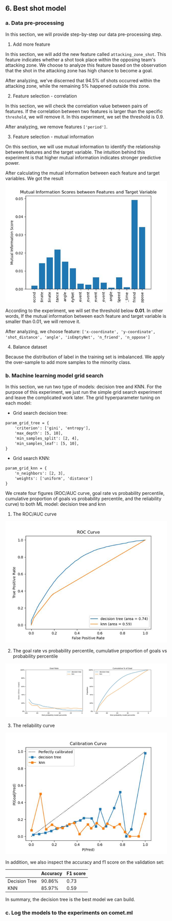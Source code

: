 ## 6. Best shot model

### a. Data pre-processing

In this section, we will provide step-by-step our data pre-processing step.

1. Add more feature

In this section, we will add the new feature called `attacking_zone_shot`. This feature indicates whether a shot took place within the opposing team's attacking zone. We choose to analyze this feature based on the observation that the shot in the attacking zone has high chance to become a goal.

After analyzing, we've discerned that 94.5% of shots occurred within the attacking zone, while the remaining 5% happened outside this zone.

2. Feature selection - correlation

In this section, we will check the correlation value between pairs of features. If the correlation between two features is larger than the specific `threshold`, we will remove it. In this experiment, we set the threshold is 0.9.

After analyzing, we remove features `['period']`.

3. Feature selection - mutual information

On this section, we will use mutual information to identify the relationship between features and the target variable. The intuition behind this experiment is that higher mutual information indicates stronger predictive power.

After calculating the mutual information between each feature and target variables. We got the result
![](/images/best_shot_model/mutual_information.jpg)

According to the experiment, we will set the threshold below **0.01**. In other words, If the mutual information between each feature and target variable is smaller than 0.01, we will remove it. 

After analyzing, we choose feature:
`['x-coordinate', 'y-coordinate', 'shot_distance', 'angle', 'isEmptyNet', 'n_friend', 'n_oppose']`

4. Balance dataset

Because the distribution of label in the training set is imbalanced. We apply the over-sample to add more samples to the minority class.

### b. Machine learning model grid search

In this section, we run two type of models: decision tree and KNN. For the purpose of this experiment, we just run the simple grid search experiment and leave the complicated work later. The grid hyperparameter tuning on each model:
- Grid search decision tree:
```
param_grid_tree = {
    'criterion': ['gini', 'entropy'],
    'max_depth': [5, 10],
    'min_samples_split': [2, 4],
    'min_samples_leaf': [5, 10],
}
```

- Grid search KNN:
```
param_grid_knn = {
    'n_neighbors': [2, 3],
    'weights': ['uniform', 'distance']
}
```
We create four figures (ROC/AUC curve, goal rate vs probability percentile, cumulative proportion of goals vs probability percentile, and the reliability curve) to both ML model: decision tree and knn

1. The ROC/AUC curve

![](/images/best_shot_model/roc.jpg)


2. The goal rate vs probability percentile, cumulative proportion of goals vs probability percentile

![](/images/best_shot_model/goal_rate_cum.jpg)


3. The reliability curve

![](/images/best_shot_model/calibration.jpg)


In addition, we also inspect the accuracy and f1 score on the validation set:

|                | Accuracy | F1 score |
| -------------- | -------- |--------  |
| Decision Tree  |  90.86%  | 0.73     |
| KNN            |  85.97%  | 0.59     | 

In summary, the decision tree is the best model we can build.

### c. Log the models to the experiments on comet.ml




